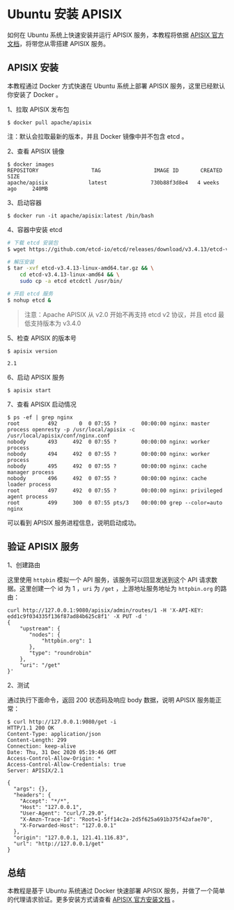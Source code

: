 # Ubuntu 安装 APISIX

如何在 Ubuntu 系统上快速安装并运行 APISIX 服务，本教程将依据 [APISIX 官方文档](https://github.com/apache/apisix/blob/master/README.md)，将带您从零搭建 APISIX 服务。

## APISIX 安装

本教程通过 Docker 方式快速在 Ubuntu 系统上部署 APISIX 服务，这里已经默认你安装了 Docker 。

1、拉取 APISIX 发布包

```shell
$ docker pull apache/apisix
```

注：默认会拉取最新的版本，并且 Docker 镜像中并不包含 etcd 。

2、查看 APISIX 镜像

```shell
$ docker images
REPOSITORY                 TAG                 IMAGE ID       CREATED         SIZE
apache/apisix             latest              730b88f3d8e4   4 weeks ago     240MB
```

3、启动容器

```shell
$ docker run -it apache/apisix:latest /bin/bash
```

4、容器中安装 etcd

```bash
# 下载 etcd 安装包
$ wget https://github.com/etcd-io/etcd/releases/download/v3.4.13/etcd-v3.4.13-linux-amd64.tar.gz

# 解压安装
$ tar -xvf etcd-v3.4.13-linux-amd64.tar.gz && \
    cd etcd-v3.4.13-linux-amd64 && \
    sudo cp -a etcd etcdctl /usr/bin/

# 开启 etcd 服务
$ nohup etcd &
```

>注意：Apache APISIX 从 v2.0 开始不再支持 etcd v2 协议，并且 etcd 最低支持版本为 v3.4.0

5、检查 APISIX 的版本号

```shell
$ apisix version

2.1
```

6、启动 APISIX 服务

```shell
$ apisix start
```

7、查看 APISIX 启动情况

```shell
$ ps -ef | grep nginx
root         492       0  0 07:55 ?        00:00:00 nginx: master process openresty -p /usr/local/apisix -c /usr/local/apisix/conf/nginx.conf
nobody       493     492  0 07:55 ?        00:00:00 nginx: worker process
nobody       494     492  0 07:55 ?        00:00:00 nginx: worker process
nobody       495     492  0 07:55 ?        00:00:00 nginx: cache manager process
nobody       496     492  0 07:55 ?        00:00:00 nginx: cache loader process
root         497     492  0 07:55 ?        00:00:00 nginx: privileged agent process
root         499     300  0 07:55 pts/3    00:00:00 grep --color=auto nginx
```

可以看到 APISIX 服务进程信息，说明启动成功。

## 验证 APISIX 服务

1、创建路由

这里使用 `httpbin` 模拟一个 API 服务，该服务可以回显发送到这个 API 请求数据。这里创建一个 id 为 1 ，`uri` 为 `/get` ，上游地址服务地址为 `httpbin.org` 的路由：

```shell
curl http://127.0.0.1:9080/apisix/admin/routes/1 -H 'X-API-KEY: edd1c9f034335f136f87ad84b625c8f1' -X PUT -d '
{
    "upstream": {
       "nodes": {
           "httpbin.org": 1
       },
       "type": "roundrobin"
    },
    "uri": "/get"
}'
```

2、测试

通过执行下面命令，返回 200 状态码及响应 body 数据，说明 APISIX 服务能正常：

```shell
$ curl http://127.0.0.1:9080/get -i
HTTP/1.1 200 OK
Content-Type: application/json
Content-Length: 299
Connection: keep-alive
Date: Thu, 31 Dec 2020 05:19:46 GMT
Access-Control-Allow-Origin: *
Access-Control-Allow-Credentials: true
Server: APISIX/2.1

{
  "args": {}, 
  "headers": {
    "Accept": "*/*", 
    "Host": "127.0.0.1", 
    "User-Agent": "curl/7.29.0", 
    "X-Amzn-Trace-Id": "Root=1-5ff14c2a-2d5f625a691b375f42afae70", 
    "X-Forwarded-Host": "127.0.0.1"
  }, 
  "origin": "127.0.0.1, 121.41.116.83", 
  "url": "http://127.0.0.1/get"
}
```

## 总结

本教程是基于 Ubuntu 系统通过 Docker 快速部署 APISIX 服务，并做了一个简单的代理请求验证。更多安装方式请查看 [APISIX 官方安装文档](https://github.com/apache/apisix/blob/master/README.md) 。
